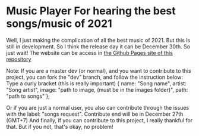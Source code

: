 # Music Player For hearing the best songs/music of 2021
Well, I just making the complication of all the best music of 2021. But this is still in development. So I think the release day it can be December 30th. So just wait!
The website can be access in [the Github Pages site of this repository](https://new-comer120.github.io/nyear-music-website/)

Note: If you are a master dev (or normal), and you want to contribute to this project, you can fork the "dev" branch, and follow the instruction below:
Type a curly bracket (this is really important)
{
  name: "Song name",
  artist: "Song artist",
  image: "path to image, (must be in the images folder)",
  path: "path to songs"
};

Or if you are just a normal user, you also can contribute through the issues with the label: "songs request".
Contribute end will be in December 27th (GMT+7)
And finally, if you can contribute to this project, I really thankful for that. But if you not, that's okay, no problem!
